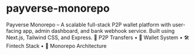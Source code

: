 # payverse-monorepo
Payverse Monorepo – A scalable full-stack P2P wallet platform with user-facing app, admin dashboard, and bank webhook service. Built using Next.js, Tailwind CSS, and Express.  💸 P2P Transfers • 🧾 Wallet System • 🛠️ Fintech Stack • 🧩 Monorepo Architecture
